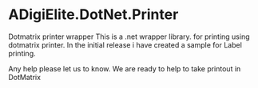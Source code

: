# ADigiElite.DotNet.Printer
Dotmatrix printer wrapper
This is a .net wrapper library. for printing using dotmatrix printer.
In the initial release i have created a sample for Label printing.


Any help please let us to know. We are ready to help to take printout in DotMatrix
